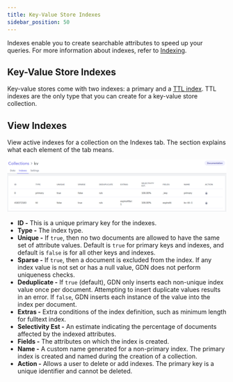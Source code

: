 ```yaml
---
title: Key-Value Store Indexes
sidebar_position: 50
---
```


Indexes enable you to create searchable attributes to speed up your queries. For more information about indexes, refer to [Indexing](../index.mding/index.md).

## Key-Value Store Indexes

Key-value stores come with two indexes: a primary and a [TTL index](../index.mding/ttl-indexes). TTL indexes are the only type that you can create for a key-value store collection.

## View Indexes

View active indexes for a collection on the Indexes tab. The section explains what each element of the tab means.

![Key-Value Store Indexes Tab](/img/collections/kv-store-indexes.png)

- **ID -** This is a unique primary key for the indexes.
- **Type -** The index type.
- **Unique -** If `true`, then no two documents are allowed to have the same set of attribute values. Default is `true` for primary keys and indexes, and default is `false` is for all other keys and indexes.
- **Sparse -** If `true`, then a document is excluded from the index. If any index value is not set or has a null value, GDN does not perform uniqueness checks.
- **Deduplicate -** If `true` (default), GDN only inserts each non-unique index value once per document. Attempting to insert duplicate values results in an error. If `false`, GDN inserts each instance of the value into the index per document.
- **Extras -** Extra conditions of the index definition, such as minimum length for fulltext index.
- **Selectivity Est -** An estimate indicating the percentage of documents affected by the indexed attributes.
- **Fields -** The attributes on which the index is created.
- **Name -** A custom name generated for a non-primary index. The primary index is created and named during the creation of a collection.
- **Action -** Allows a user to delete or add indexes. The primary key is a unique identifier and cannot be deleted.
